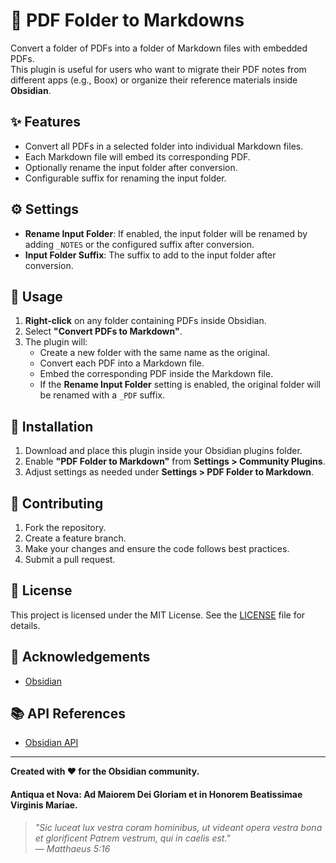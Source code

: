 # 📄 PDF Folder to Markdowns

Convert a folder of PDFs into a folder of Markdown files with embedded PDFs.  
This plugin is useful for users who want to migrate their PDF notes from different apps (e.g., Boox) or organize their reference materials inside **Obsidian**.

## ✨ Features

-   Convert all PDFs in a selected folder into individual Markdown files.
-   Each Markdown file will embed its corresponding PDF.
-   Optionally rename the input folder after conversion.
-   Configurable suffix for renaming the input folder.

## ⚙️ Settings

-   **Rename Input Folder**: If enabled, the input folder will be renamed by adding `_NOTES` or the configured suffix after conversion.
-   **Input Folder Suffix**: The suffix to add to the input folder after conversion.

## 🚀 Usage

1. **Right-click** on any folder containing PDFs inside Obsidian.
2. Select **"Convert PDFs to Markdown"**.
3. The plugin will:
    - Create a new folder with the same name as the original.
    - Convert each PDF into a Markdown file.
    - Embed the corresponding PDF inside the Markdown file.
    - If the **Rename Input Folder** setting is enabled, the original folder will be renamed with a `_PDF` suffix.

## 🔧 Installation

1. Download and place this plugin inside your Obsidian plugins folder.
2. Enable **"PDF Folder to Markdown"** from **Settings > Community Plugins**.
3. Adjust settings as needed under **Settings > PDF Folder to Markdown**.

## 🤝 Contributing

1. Fork the repository.
2. Create a feature branch.
3. Make your changes and ensure the code follows best practices.
4. Submit a pull request.

## 📄 License

This project is licensed under the MIT License. See the [LICENSE](LICENSE) file for details.

## 📝 Acknowledgements

-   [Obsidian](https://obsidian.md/)

## 📚 API References

-   [Obsidian API](https://github.com/obsidianmd/obsidian-api)

---

**Created with ❤️ for the Obsidian community.**

#### **Antiqua et Nova: Ad Maiorem Dei Gloriam et in Honorem Beatissimae Virginis Mariae.**

> _"Sic luceat lux vestra coram hominibus, ut videant opera vestra bona et glorificent Patrem vestrum, qui in caelis est."_  
> — _Matthaeus 5:16_
